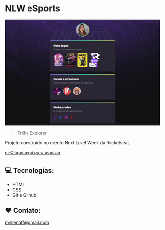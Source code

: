 # NLW eSports

![preview](./.github/preview.png)

> Trilha Explorer

Projeto construido no evento Next Level Week da Rocketseat.

[👉Clique aqui para acessar](https://myllenaff.github.io/nlw-esports-explorer/)

## 💻 Tecnologias:

- HTML
- CSS
- Git e Github

## ❤ Contato:

myllenaff@gmail.com
